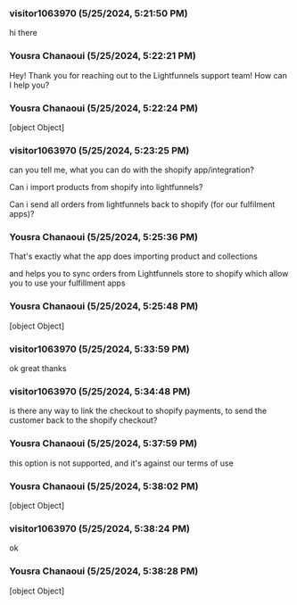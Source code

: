 ### visitor1063970 (5/25/2024, 5:21:50 PM)

hi there

### Yousra Chanaoui (5/25/2024, 5:22:21 PM)

Hey!
Thank you for reaching out to the Lightfunnels support team! How can I help you?

### Yousra Chanaoui (5/25/2024, 5:22:24 PM)

[object Object]

### visitor1063970 (5/25/2024, 5:23:25 PM)

can you tell me, what you can do with the shopify app/integration?

Can i import products from shopify into lightfunnels?

Can i send all orders from lightfunnels back to shopify (for our fulfilment apps)?

### Yousra Chanaoui (5/25/2024, 5:25:36 PM)

That's exactly what the app does 
importing product and collections 


and helps you to sync orders from Lightfunnels store to shopify which allow you to use your fulfillment apps

### Yousra Chanaoui (5/25/2024, 5:25:48 PM)

[object Object]

### visitor1063970 (5/25/2024, 5:33:59 PM)

ok great thanks

### visitor1063970 (5/25/2024, 5:34:48 PM)

is there any way to link the checkout to shopify payments, to send the customer back to the shopify checkout?

### Yousra Chanaoui (5/25/2024, 5:37:59 PM)

this option is not supported, and it's against our terms of use

### Yousra Chanaoui (5/25/2024, 5:38:02 PM)

[object Object]

### visitor1063970 (5/25/2024, 5:38:24 PM)

ok

### Yousra Chanaoui (5/25/2024, 5:38:28 PM)

[object Object]
